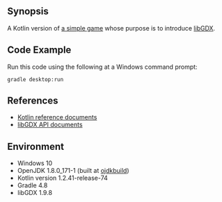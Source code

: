 ## Synopsis ##

A Kotlin version of [a simple game](https://github.com/libgdx/libgdx/wiki/A-simple-game) whose purpose is to introduce [libGDX](https://libgdx.badlogicgames.com/).

## Code Example ##

Run this code using the following at a Windows command prompt:

    gradle desktop:run

## References ##

* [Kotlin reference documents](https://kotlinlang.org/docs/reference/)
* [libGDX API documents](https://libgdx.badlogicgames.com/ci/nightlies/docs/api/)

## Environment ##

* Windows 10
* OpenJDK 1.8.0_171-1 (built at [ojdkbuild](https://github.com/ojdkbuild/ojdkbuild))
* Kotlin version 1.2.41-release-74
* Gradle 4.8
* libGDX 1.9.8

